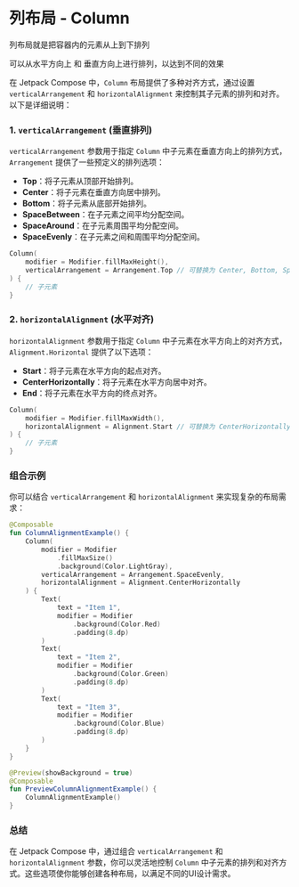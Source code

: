 列布局 - Column
===

列布局就是把容器内的元素从上到下排列

可以从水平方向上 和 垂直方向上进行排列，以达到不同的效果

在 Jetpack Compose 中，`Column` 布局提供了多种对齐方式，通过设置 `verticalArrangement` 和 `horizontalAlignment` 来控制其子元素的排列和对齐。以下是详细说明：

### 1. `verticalArrangement` (垂直排列)
`verticalArrangement` 参数用于指定 `Column` 中子元素在垂直方向上的排列方式，`Arrangement` 提供了一些预定义的排列选项：

- **Top**：将子元素从顶部开始排列。
- **Center**：将子元素在垂直方向居中排列。
- **Bottom**：将子元素从底部开始排列。
- **SpaceBetween**：在子元素之间平均分配空间。
- **SpaceAround**：在子元素周围平均分配空间。
- **SpaceEvenly**：在子元素之间和周围平均分配空间。

```kotlin
Column(
    modifier = Modifier.fillMaxHeight(),
    verticalArrangement = Arrangement.Top // 可替换为 Center, Bottom, SpaceBetween, SpaceAround, SpaceEvenly
) {
    // 子元素
}
```

### 2. `horizontalAlignment` (水平对齐)
`horizontalAlignment` 参数用于指定 `Column` 中子元素在水平方向上的对齐方式，`Alignment.Horizontal` 提供了以下选项：

- **Start**：将子元素在水平方向的起点对齐。
- **CenterHorizontally**：将子元素在水平方向居中对齐。
- **End**：将子元素在水平方向的终点对齐。

```kotlin
Column(
    modifier = Modifier.fillMaxWidth(),
    horizontalAlignment = Alignment.Start // 可替换为 CenterHorizontally, End
) {
    // 子元素
}
```

### 组合示例
你可以结合 `verticalArrangement` 和 `horizontalAlignment` 来实现复杂的布局需求：

```kotlin
@Composable
fun ColumnAlignmentExample() {
    Column(
        modifier = Modifier
            .fillMaxSize()
            .background(Color.LightGray),
        verticalArrangement = Arrangement.SpaceEvenly,
        horizontalAlignment = Alignment.CenterHorizontally
    ) {
        Text(
            text = "Item 1",
            modifier = Modifier
                .background(Color.Red)
                .padding(8.dp)
        )
        Text(
            text = "Item 2",
            modifier = Modifier
                .background(Color.Green)
                .padding(8.dp)
        )
        Text(
            text = "Item 3",
            modifier = Modifier
                .background(Color.Blue)
                .padding(8.dp)
        )
    }
}

@Preview(showBackground = true)
@Composable
fun PreviewColumnAlignmentExample() {
    ColumnAlignmentExample()
}
```

### 总结
在 Jetpack Compose 中，通过组合 `verticalArrangement` 和 `horizontalAlignment` 参数，你可以灵活地控制 `Column` 中子元素的排列和对齐方式。这些选项使你能够创建各种布局，以满足不同的UI设计需求。
